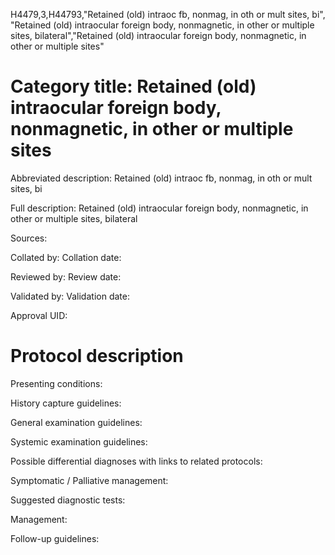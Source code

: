 H4479,3,H44793,"Retained (old) intraoc fb, nonmag, in oth or mult sites, bi", "Retained (old) intraocular foreign body, nonmagnetic, in other or multiple sites, bilateral","Retained (old) intraocular foreign body, nonmagnetic, in other or multiple sites"
# Category title: Retained (old) intraocular foreign body, nonmagnetic, in other or multiple sites

Abbreviated description: Retained (old) intraoc fb, nonmag, in oth or mult sites, bi

Full description: Retained (old) intraocular foreign body, nonmagnetic, in other or multiple sites, bilateral

Sources:

Collated by:
Collation date:

Reviewed by:
Review date:

Validated by:
Validation date:

Approval UID:

# Protocol description

Presenting conditions:

History capture guidelines:

General examination guidelines:

Systemic examination guidelines:

Possible differential diagnoses with links to related protocols:

Symptomatic / Palliative management:

Suggested diagnostic tests:

Management:

Follow-up guidelines:
